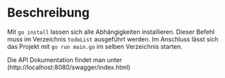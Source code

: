 # Beschreibung 

Mit `go install` lassen sich alle Abhängigkeiten installieren. Dieser Befehl muss im Verzeichnis `todoList` ausgeführt werden. Im Anschluss lässt sich das Projekt mit `go run main.go` im selben Verzeichnis starten.  

Die API Dokumentation findet man unter (http://localhost:8080/swagger/index.html)
